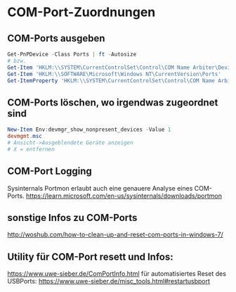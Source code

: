 # COM-Port-Zuordnungen

## COM-Ports ausgeben

```Powershell
Get-PnPDevice -Class Ports | ft -Autosize
# bzw.
Get-Item 'HKLM:\\SYSTEM\CurrentControlSet\Control\COM Name Arbiter\Devices'
Get-Item 'HKLM:\\SOFTWARE\Microsoft\Windows NT\CurrentVersion\Ports'
Get-ItemProperty 'HKLM:\\SYSTEM\CurrentControlSet\Control\COM Name Arbiter' -Name 'ComDB'
```

## COM-Ports löschen, wo irgendwas zugeordnet sind

```Powershell
New-Item Env:devmgr_show_nonpresent_devices -Value 1
devmgmt.msc
# Ansicht->Ausgeblendete Geräte anzeigen
# X = entfernen
```

## COM-Port Logging
Sysinternals Portmon erlaubt auch eine genauere Analyse eines COM-Ports.
https://learn.microsoft.com/en-us/sysinternals/downloads/portmon

## sonstige Infos zu COM-Ports
http://woshub.com/how-to-clean-up-and-reset-com-ports-in-windows-7/

## Utility für COM-Port resett und Infos:
https://www.uwe-sieber.de/ComPortInfo.html
für automatisiertes Reset des USBPorts: https://www.uwe-sieber.de/misc_tools.html#restartusbport

